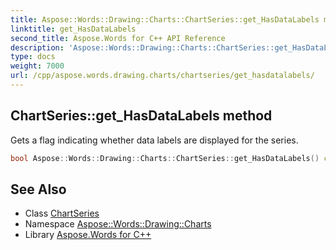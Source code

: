 ```yaml
---
title: Aspose::Words::Drawing::Charts::ChartSeries::get_HasDataLabels method
linktitle: get_HasDataLabels
second_title: Aspose.Words for C++ API Reference
description: 'Aspose::Words::Drawing::Charts::ChartSeries::get_HasDataLabels method. Gets a flag indicating whether data labels are displayed for the series in C++.'
type: docs
weight: 7000
url: /cpp/aspose.words.drawing.charts/chartseries/get_hasdatalabels/
---
```

## ChartSeries::get_HasDataLabels method


Gets a flag indicating whether data labels are displayed for the series.

```cpp
bool Aspose::Words::Drawing::Charts::ChartSeries::get_HasDataLabels() const
```

## See Also

* Class [ChartSeries](../)
* Namespace [Aspose::Words::Drawing::Charts](../../)
* Library [Aspose.Words for C++](../../../)
